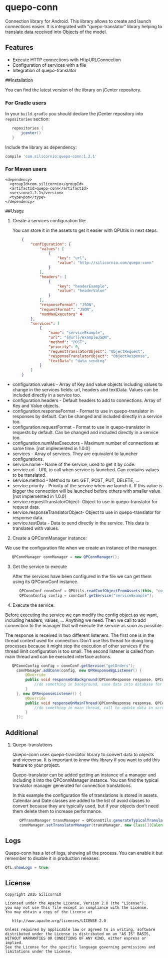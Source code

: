 # quepo-conn
Connection library for Android. This library allows to create and launch connections easier. It is integrated with "quepo-translator" library helping to translate data received into Objects of the model.

## Features
 * Execute HTTP connections with HttpURLConnection
 * Configuration of services with a file
 * Integration of quepo-translator

##Installation

You can find the latest version of the library on jCenter repository.

### For Gradle users

In your `build.gradle` you should declare the jCenter repository into `repositories` section:
```gradle
   repositories {
       jcenter()
   }
```
Include the library as dependency:
```gradle
compile 'com.silicornio:quepo-conn:1.2.1'
```

### For Maven users
```maven
<dependency>
  <groupId>com.silicornio</groupId>
  <artifactId>quepo-conn</artifactId>
  <version>1.2.1</version>
  <type>pom</type>
</dependency>
```

##Usage

1. Create a services configuration file:

	You can store it in the assets to get it easier with QPUtils in next steps.

    ```json
		{
			"configuration": {
				"values": [
					{
						"key": "url",
						"value": "http://silicornio.com/quepo-conn"
					}
				],
				"headers": [
					{
						"key": "headerExample",
						"value": "headerValue"
					}
				],
				"responseFormat": "JSON",
				"requestFormat": "JSON",
				"numMaxExecutors" 4
			},
			"services": [
				{
					"name": "serviceExample",
					"url": "{@url}/exampleJSON",
					"method": "POST",
					"priority": 0,
					"requestTranslatorObject": "ObjectRequest",
					"responseTranslatorObject": "ObjectResponse",
					"textData": "data sending"
				}
			]
		}	
    ```
      
  * configuration.values - Array of Key and value objects including values to change in the services fields: url, headers and textData. Values can be included directly in a service too.
  * configuration.headers - Default headers to add to connections. Array of Key and Value objects.
  * configuration.responseFormat - Format to use in quepo-translator in responses by default. Can be changed and included directly in a service too.
  * configuration.requestFormat - Format to use in quepo-translator in requests by default. Can be changed and included directly in a service too.
  * configuration.numMaxExecutors - Maximum number of connections at same time. [not implemented in 1.0.0]
  * services - Array of services. They are equivalent to launcher configurations.
  * service.name - Name of the service, used to get it by code.
  * service.url - URL to call when service is launched. Can contains values to be translated.
  * service.method - Method to set: GET, POST, PUT, DELETE, ...
  * service.priority - Priority of the service when we launch it. If this value is bigger the connection will be launched before others with smaller value. [not implemented in 1.0.0]
  * service.requestTranslatorObject- Object to use in quepo-translator for request data.
  * service.responseTranslatorObject- Object to use in quepo-translator for response data.
  * service.textData - Data to send directly in the service. This data is translated with values.
  
2. Create a QPConnManager instance:

  We use the configuration file when we create an instance of the manager.
  
   ```java
      QPConnManager connManager = new QPConnManager();
   ```
   
3. Get the service to execute

   After the services have been configured in the file we can get them using its QPConnConf instance.
   
   ```java
      QPConnConf connConf = QPUtils.readConfObjectFromAssets(this, "connections.conf", QPConnConf.class);
	  QPConnConfig config = connConf.getService("serviceExample");
   ```
   
4. Execute the service:

  Before executing the service we can modify the config object as we want, including headers, values, ... Anything we need. Then we call to add connection to the manager that will execute the service as soon as possible.
  
  The response is received in two different listeners. The first one is in the thread context used for connection. Don't use this thread for doing long processes because it might stop the execution of other services if the thread limit configuration is too small. The second listener is called from main thread and can be executed interface actions.
    
   ```java
      QPConnConfig config = connConf.getService("getOrders");
        connManager.addConn(config, new QPResponseBgListener() {
            @Override
            public void responseOnBackground(QPConnResponse response, QPConnConfig config) {
                //do something in background, save data into database for example?
            }
        }, new QPResponseListener() {
            @Override
            public void responseOnMainThread(QPConnResponse response, QPConnConfig config) {
                //do something in main thread, call to update data in screen for example?
            }
        });
   ```

## Additional

1. Quepo-translations

   Quepo-conn uses quepo-translator library to convert data to objects and viceversa. It is important to know this library if you want to add this feature to your project.
  
   Quepo-translator can be added getting an instance of a manager and including it into the QPConnManager instance. You can find the typical translator manager generated for connection translations. 
   
   In this example the configuration file of translations is stored in assets. Calendar and Date classes are added to the list of avoid classes to convert because they are typically used, but if your objects don't need them delete them to increase performance.

   ```java
      QPTransManager transManager = QPConnUtils.generateTypicalTranslatorManager(QPUtils.readConfObjectFromAssets(this, "translation.conf", QPTransConf.class));
	  connManager.setTranslatorManager(transManager, new Class[]{Calendar.class, Date.class});
   ```

## Logs

Quepo-conn has a lot of logs, showing all the process. You can enable it but remember to disable it in production releases.

  ```java
  QTL.showLogs = true;
  ```

## License

    Copyright 2016 SilicorniO

    Licensed under the Apache License, Version 2.0 (the "License");
    you may not use this file except in compliance with the License.
    You may obtain a copy of the License at

       http://www.apache.org/licenses/LICENSE-2.0

    Unless required by applicable law or agreed to in writing, software
    distributed under the License is distributed on an "AS IS" BASIS,
    WITHOUT WARRANTIES OR CONDITIONS OF ANY KIND, either express or implied.
    See the License for the specific language governing permissions and
    limitations under the License.
    


